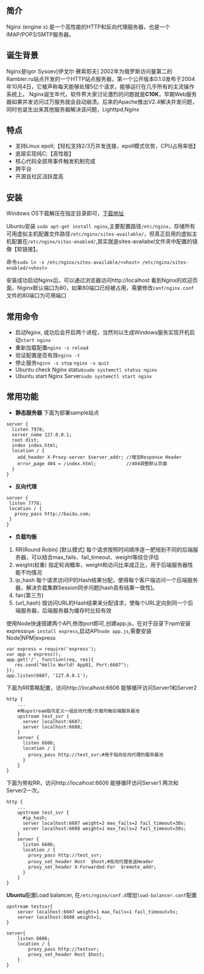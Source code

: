 ## 简介
Nginx (engine x) 是一个高性能的HTTP和反向代理服务器，也是一个IMAP/POP3/SMTP服务器。
## 诞生背景
Nginx是Igor Sysoev[伊戈尔·赛索耶夫] 2002年为俄罗斯访问量第二的Rambler.ru站点开发的一个HTTP站点服务器，第一个公开版本0.1.0发布于2004年10月4日，它被声称每天能够处理5亿个请求，能够运行在几乎所有的主流操作系统上。
Nginx诞生年代，软件界大家讨论激烈的问题就是**C10K**，早期Web服务器如果并发访问过万服务就会自动崩溃。后来的Apache推出V2.4解决并发问题，同时也诞生出来其他服务器解决该问题，Lighttpd,Nginx
## 特点
 -   支持Linux epoll;【轻松支持2/3万并发连接，epoll模式优势，CPU占用率低】
 -   底层实现纯C;【高性能】
 -   核心代码全部用事件触发机制完成
 -   跨平台
 -  开源且社区活跃度高
## 安装
Windows OS下载解压在指定目录即可，[下载地址](https://nginx.org/en/download.html)

Ubuntu安装 `sudo apt-get install nginx`,主要配置路径`/etc/nginx`，存储所有可用虚拟主机配置文件路径`/etc/nginx/sites-available/`，但真正启用的虚拟主机配置在`/etc/nginx/sites-enabled/`,其实就是sites-availabel文件夹中配置的镜像【软链接】。

命令`sudo ln -s /etc/nginx/sites-available/<vhost> /etc/nginx/sites-enabled/<vhost>`

安装成功启动Nginx后，可以通过浏览器访问http://localhost 看到Nginx的欢迎页面，Niginx默认端口为80，如果80端口已经被占用，需要修改`conf/nginx.conf`文件的80端口为可用端口
## 常用命令
 -   启动Nginx, 成功后会开启两个进程，当然何以生成Windows服务实现开机启动`start nginx`
 - 重新加载配置`nginx -s reload`
 - 验证配置是否有效`nginx -t`
 - 停止服务`nginx -s stop` `nginx -s quit`
 - Ubuntu check Nginx status`sudo systemctl status nginx`
 - Ubuntu start Nginx Server`sudo systemctl start nginx`
## 常用功能
 - **静态服务器**
 下面为部署sample站点
```
server {
  listen 7978;
  server_name 127.0.0.1;
  root dist;
  index index.html;
  location / {
	add_header X-Proxy-server $server_addr; //增加Response Header
	error_page 404 = /index.html;           //404调整默认页面
  }
}
```
 - **反向代理**
 ```
 server {
  listen 7778;
  location / {
	proxy_pass http://baidu.com;
  }
}
 ```
 - **负载均衡**
 1) RR(Round Robin) [默认模式]
每个请求按照时间顺序逐一肥培到不同的后端服务器，可以结合max_fails、fail_timeout、weight等综合评估
2) weight(权重)
指定轮询概率，weight和访问比率成正比，用于后端服务器性能不均情况
3) ip_hash
每个请求访问IP的Hash结果分配，使得每个客户端访问一个后端服务器，解决负载集群Session同步问题[hash具有结果一致性]。
4) fair(第三方)
5) (url_hash)
按访问URL的Hash结果来分配请求，使每个URL定向到同一个后端服务器，后端服务器为缓存时比较有效

使用Node快速搭建两个API,修改port即可,创建app.js，在对于目录下npm安装express`npm install express`,启动API`node app.js`,需要安装Node|NPM|express
```
var express = require('express');
var app = express();
app.get('/', function(req, res){
   res.send("Hello World! App01, Port:6607");
});
app.listen(6607, '127.0.0.1');
```
下面为RR策略配置，访问http://localhost:6606 能够循环访问Server1和Server2
```
http {
    ...
    #用upstream指令定义一组反向代理/负载均衡后端服务器池
    upstream test_svr {
      server localhost:6607;
      server localhost:6608;
    }
    server {
      listen 6606;
      location / {
        proxy_pass http://test_svr;#用于指向反向代理的服务器池
      }
    }
}
```
下面为带权RR，访问http://localhost:6606 能够循环访问Server1 两次和Server2一次。
```
http {
    ...
    upstream test_svr {
      #ip_hash;
      server localhost:6607 weight=2 max_fails=2 fail_timeout=30s;
      server localhost:6608 weight=1 max_fails=2 fail_timeout=30s;
    }
    server {
      listen 6606;
      location / {
        proxy_pass http://test_svr;
        proxy_set_header Host  $host;#反向代理发送Header
        proxy_set_header X-Forwarded-For  $remote_addr;
      }
    }
}
```
**Ubuntu**配置Load balancer, 在`/etc/nginx/conf.d`增加`load-balancer.conf`配置
```
upstream testsvr{
	server localhost:6607 weight=1 max_fails=1 fail_timeout=5s;
	server localhost:6608 weight=1;
}

server{
	listen 6606;
	location / {
		proxy_pass http://testsvr;
		proxy_set_header Host $host;
	}
}
```
